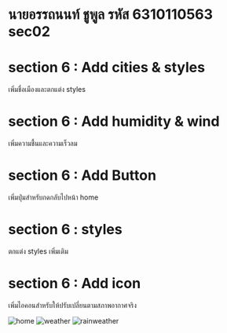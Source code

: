 # นายอรรถนนท์ ชูพูล รหัส 6310110563 sec02

# section 6 : Add cities & styles
เพิ่มชื่อเมืองและตกแต่ง styles
# section 6 : Add humidity & wind 
เพิ่มความชื้นและความเร็วลม
# section 6 : Add Button
เพิ่มปุ่มสำหรับกดกลับไปหน้า home
# section 6 : styles
ตกแต่ง styles เพิ่มเติม
# section 6 : Add icon
เพิ่มไอคอนสำหรับให้ปรับเปลี่ยนตามสภาพอากาศจริง

![home](https://user-images.githubusercontent.com/110519146/187034392-147c0deb-1be2-4a09-8e07-86322c92a961.jpg)
![weather](https://user-images.githubusercontent.com/110519146/187034388-638b5f03-3d36-4a99-bd35-9bb74904b61e.jpg)
![rainweather](https://user-images.githubusercontent.com/110519146/187034393-7f736a04-761a-422a-b935-b8a0e1e1a5af.jpg)
